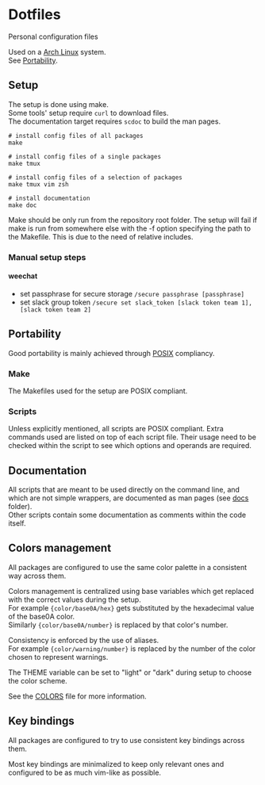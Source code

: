 # Dotfiles

Personal configuration files

Used on a [Arch Linux](https://www.archlinux.org/) system.  
See [Portability](#portability).


## Setup

The setup is done using make.  
Some tools' setup require `curl` to download files.  
The documentation target requires `scdoc` to build the man pages.

```shell
# install config files of all packages
make

# install config files of a single packages
make tmux

# install config files of a selection of packages
make tmux vim zsh

# install documentation
make doc
```

Make should be only run from the repository root folder.
The setup will fail if make is run from somewhere else with the -f option specifying the path to the Makefile.
This is due to the need of relative includes.

### Manual setup steps

#### weechat
- set passphrase for secure storage `/secure passphrase [passphrase]`
- set slack group token `/secure set slack_token [slack token team 1],[slack token team 2]`


## Portability

Good portability is mainly achieved through [POSIX](https://pubs.opengroup.org/onlinepubs/9699919799/) compliancy.

### Make

The Makefiles used for the setup are POSIX compliant.

### Scripts

Unless explicitly mentioned, all scripts are POSIX compliant.
Extra commands used are listed on top of each script file.
Their usage need to be checked within the script to see which options and operands are required.


## Documentation

All scripts that are meant to be used directly on the command line, and which are not simple wrappers,
are documented as man pages (see [docs](docs) folder).  
Other scripts contain some documentation as comments within the code itself.


## Colors management

All packages are configured to use the same color palette in a consistent way across them.

Colors management is centralized using base variables
which get replaced with the correct values during the setup.  
For example `{color/base0A/hex}` gets substituted by the hexadecimal value of the base0A color.  
Similarly `{color/base0A/number}` is replaced by that color's number.

Consistency is enforced by the use of aliases.  
For example `{color/warning/number}` is replaced by the number of the color chosen to represent warnings.

The THEME variable can be set to "light" or "dark" during setup to choose the color scheme.

See the [COLORS](COLORS.md) file for more information.


## Key bindings

All packages are configured to try to use consistent key bindings across them.

Most key bindings are minimalized to keep only relevant ones
and configured to be as much vim-like as possible.
